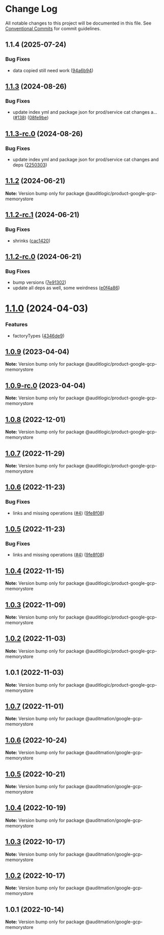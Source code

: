 # Change Log

All notable changes to this project will be documented in this file.
See [Conventional Commits](https://conventionalcommits.org) for commit guidelines.

## 1.1.4 (2025-07-24)


### Bug Fixes

* data copied still need work ([94a6b94](https://github.com/zerobias-org/product/commit/94a6b942fb0516367548599d739529536132755a))





## [1.1.3](https://github.com/auditlogic/product/compare/@auditlogic/product-google-gcp-memorystore@1.1.2...@auditlogic/product-google-gcp-memorystore@1.1.3) (2024-08-26)


### Bug Fixes

* update index yml and package json for prod/service cat changes a… ([#138](https://github.com/auditlogic/product/issues/138)) ([08fe9be](https://github.com/auditlogic/product/commit/08fe9beb1c8457462a19bc69caa02e6212d97e1a))





## [1.1.3-rc.0](https://github.com/auditlogic/product/compare/@auditlogic/product-google-gcp-memorystore@1.1.2...@auditlogic/product-google-gcp-memorystore@1.1.3-rc.0) (2024-08-26)


### Bug Fixes

* update index yml and package json for prod/service cat changes and deps ([2250303](https://github.com/auditlogic/product/commit/225030363a363608240135b7ebed386b28f01e4b))





## [1.1.2](https://github.com/auditlogic/product/compare/@auditlogic/product-google-gcp-memorystore@1.1.2-rc.1...@auditlogic/product-google-gcp-memorystore@1.1.2) (2024-06-21)

**Note:** Version bump only for package @auditlogic/product-google-gcp-memorystore





## [1.1.2-rc.1](https://github.com/auditlogic/product/compare/@auditlogic/product-google-gcp-memorystore@1.1.2-rc.0...@auditlogic/product-google-gcp-memorystore@1.1.2-rc.1) (2024-06-21)


### Bug Fixes

* shrinks ([cac1420](https://github.com/auditlogic/product/commit/cac14200fefcd8183ab69fe89a47bd3f70f563e9))





## [1.1.2-rc.0](https://github.com/auditlogic/product/compare/@auditlogic/product-google-gcp-memorystore@1.1.0...@auditlogic/product-google-gcp-memorystore@1.1.2-rc.0) (2024-06-21)


### Bug Fixes

* bump versions ([7e91302](https://github.com/auditlogic/product/commit/7e913023b8b312150ed7762c32fbbe616be71de5))
* update all deps as well, some weirdness ([e0f4a86](https://github.com/auditlogic/product/commit/e0f4a864714e2d3de6bbf3da014d5312fe53be2f))





# [1.1.0](https://github.com/auditlogic/product/compare/@auditlogic/product-google-gcp-memorystore@1.0.9...@auditlogic/product-google-gcp-memorystore@1.1.0) (2024-04-03)


### Features

* factoryTypes ([4346de9](https://github.com/auditlogic/product/commit/4346de92693aee892fccf725338ffc7b80ab182b))





## [1.0.9](https://github.com/auditlogic/product/compare/@auditlogic/product-google-gcp-memorystore@1.0.8...@auditlogic/product-google-gcp-memorystore@1.0.9) (2023-04-04)

**Note:** Version bump only for package @auditlogic/product-google-gcp-memorystore





## [1.0.9-rc.0](https://github.com/auditlogic/product/compare/@auditlogic/product-google-gcp-memorystore@1.0.8...@auditlogic/product-google-gcp-memorystore@1.0.9-rc.0) (2023-04-04)

**Note:** Version bump only for package @auditlogic/product-google-gcp-memorystore





## [1.0.8](https://github.com/auditlogic/product/compare/@auditlogic/product-google-gcp-memorystore@1.0.7...@auditlogic/product-google-gcp-memorystore@1.0.8) (2022-12-01)

**Note:** Version bump only for package @auditlogic/product-google-gcp-memorystore





## [1.0.7](https://github.com/auditlogic/product/compare/@auditlogic/product-google-gcp-memorystore@1.0.6...@auditlogic/product-google-gcp-memorystore@1.0.7) (2022-11-29)

**Note:** Version bump only for package @auditlogic/product-google-gcp-memorystore





## [1.0.6](https://github.com/auditlogic/product/compare/@auditlogic/product-google-gcp-memorystore@1.0.4...@auditlogic/product-google-gcp-memorystore@1.0.6) (2022-11-23)


### Bug Fixes

* links and missing operations ([#4](https://github.com/auditlogic/product/issues/4)) ([9fe8f08](https://github.com/auditlogic/product/commit/9fe8f08fe7c57fdb79f991ac35bd6ac2e7dcad38))





## [1.0.5](https://github.com/auditlogic/product/compare/@auditlogic/product-google-gcp-memorystore@1.0.4...@auditlogic/product-google-gcp-memorystore@1.0.5) (2022-11-23)


### Bug Fixes

* links and missing operations ([#4](https://github.com/auditlogic/product/issues/4)) ([9fe8f08](https://github.com/auditlogic/product/commit/9fe8f08fe7c57fdb79f991ac35bd6ac2e7dcad38))





## [1.0.4](https://github.com/auditlogic/product/compare/@auditlogic/product-google-gcp-memorystore@1.0.3...@auditlogic/product-google-gcp-memorystore@1.0.4) (2022-11-15)

**Note:** Version bump only for package @auditlogic/product-google-gcp-memorystore





## [1.0.3](https://github.com/auditlogic/product/compare/@auditlogic/product-google-gcp-memorystore@1.0.2...@auditlogic/product-google-gcp-memorystore@1.0.3) (2022-11-09)

**Note:** Version bump only for package @auditlogic/product-google-gcp-memorystore





## [1.0.2](https://github.com/auditlogic/product/compare/@auditlogic/product-google-gcp-memorystore@1.0.1...@auditlogic/product-google-gcp-memorystore@1.0.2) (2022-11-03)

**Note:** Version bump only for package @auditlogic/product-google-gcp-memorystore





## 1.0.1 (2022-11-03)

**Note:** Version bump only for package @auditlogic/product-google-gcp-memorystore





## [1.0.7](https://github.com/auditmation/store-content/compare/@auditmation/google-gcp-memorystore@1.0.6...@auditmation/google-gcp-memorystore@1.0.7) (2022-11-01)

**Note:** Version bump only for package @auditmation/google-gcp-memorystore





## [1.0.6](https://github.com/auditmation/store-content/compare/@auditmation/google-gcp-memorystore@1.0.5...@auditmation/google-gcp-memorystore@1.0.6) (2022-10-24)

**Note:** Version bump only for package @auditmation/google-gcp-memorystore





## [1.0.5](https://github.com/auditmation/store-content/compare/@auditmation/google-gcp-memorystore@1.0.4...@auditmation/google-gcp-memorystore@1.0.5) (2022-10-21)

**Note:** Version bump only for package @auditmation/google-gcp-memorystore





## [1.0.4](https://github.com/auditmation/store-content/compare/@auditmation/google-gcp-memorystore@1.0.3...@auditmation/google-gcp-memorystore@1.0.4) (2022-10-19)

**Note:** Version bump only for package @auditmation/google-gcp-memorystore





## [1.0.3](https://github.com/auditmation/store-content/compare/@auditmation/google-gcp-memorystore@1.0.2...@auditmation/google-gcp-memorystore@1.0.3) (2022-10-17)

**Note:** Version bump only for package @auditmation/google-gcp-memorystore





## [1.0.2](https://github.com/auditmation/store-content/compare/@auditmation/google-gcp-memorystore@1.0.1...@auditmation/google-gcp-memorystore@1.0.2) (2022-10-17)

**Note:** Version bump only for package @auditmation/google-gcp-memorystore





## 1.0.1 (2022-10-14)

**Note:** Version bump only for package @auditmation/google-gcp-memorystore
